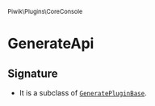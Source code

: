 <small>Piwik\Plugins\CoreConsole</small>

GenerateApi
===========

Signature
---------

- It is a subclass of [`GeneratePluginBase`](../../../Piwik/Plugins/CoreConsole/GeneratePluginBase.md).
